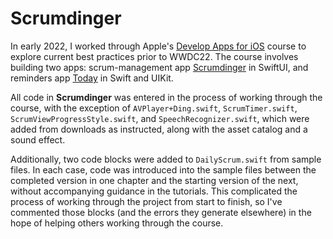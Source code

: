# Scrumdinger
In early 2022, I worked through Apple's [Develop Apps for iOS](https://developer.apple.com/tutorials/app-dev-training/) course to explore current best practices prior to WWDC22. The course involves building two apps: scrum-management app [Scrumdinger](https://developer.apple.com/tutorials/app-dev-training/getting-started-with-scrumdinger) in SwiftUI, and reminders app [Today](https://developer.apple.com/tutorials/app-dev-training/getting-started-with-today) in Swift and UIKit. 

All code in **Scrumdinger** was entered in the process of working through the course, with the exception of `AVPlayer+Ding.swift`, `ScrumTimer.swift`, `ScrumViewProgressStyle.swift`, and `SpeechRecognizer.swift`, which were added from downloads as instructed, along with the asset catalog and a sound effect. 

Additionally, two code blocks were added to `DailyScrum.swift` from sample files. In each case, code was introduced into the sample files between the completed version in one chapter and the starting version of the next, without accompanying guidance in the tutorials. This complicated the process of working through the project from start to finish, so I've commented those blocks (and the errors they generate elsewhere) in the hope of helping others working through the course.
